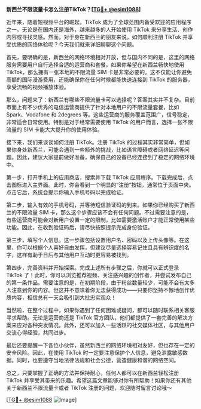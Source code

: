 **新西兰不限流量卡怎么注册TikTok？[[TG💪+ @esim1088](https://t.me/s/esim1088)]**

近年来，随着短视频平台的崛起，TikTok 成为了全球范围内备受欢迎的应用程序之一。无论是在国内还是海外，越来越多的人开始使用 TikTok 来分享生活、创作内容或寻找灵感。然而，对于身在新西兰的朋友来说，如何顺利注册 TikTok 并享受优质的网络体验呢？今天我们就来详细聊聊这个问题。

首先，要明确的是，新西兰的网络环境相对开放，但与国内不同的是，这里的网络服务需要用户自行选择合适的运营商和套餐。如果你希望在新西兰畅快地使用 TikTok，那么拥有一张本地的不限流量 SIM 卡是非常必要的。这不仅能让你避免高额的国际漫游费用，还能确保你在任何时候都能快速连接到 TikTok 的服务器，享受流畅的视频播放体验。

那么，问题来了：新西兰有哪些不限流量卡可以选择呢？答案其实并不复杂。目前市面上有不少优秀的电信运营商提供了针对本地用户的不限流量套餐，比如 Spark、Vodafone 和 2degrees 等。这些运营商的服务覆盖范围广，信号稳定，非常适合日常使用。特别是对于经常需要使用 TikTok 的用户而言，选择一张不限流量的 SIM 卡能大大提升你的使用体验。

接下来，我们来谈谈如何注册 TikTok。注册 TikTok 的过程其实非常简单，但如果你身处新西兰，可能会遇到一些额外的挑战，比如语言障碍或者网络延迟等问题。因此，建议大家提前做好准备，确保自己的设备已经连接到了稳定的网络环境中。

第一步，打开手机上的应用商店，搜索并下载 TikTok 应用程序。下载完成后，点击图标进入主界面。此时，你会看到一个明显的“注册”按钮，通常位于页面中央。点击它后，系统会提示你输入手机号码以完成验证。

第二步，输入有效的手机号码，并等待短信验证码的到来。如果你已经购买了新西兰的不限流量 SIM 卡，那么这个步骤应该不会有任何问题。不过需要注意的是，有些运营商可能会对新用户设置一定的限制，比如需要激活账户才能正常使用某些功能。因此，在收到验证码后，请尽快按照提示完成身份验证。

第三步，填写个人信息。这一步骤包括设置用户名、密码以及上传头像等。在这里，你可以根据个人喜好自由发挥，但建议尽量选择容易记住且具有辨识度的名字，这样有助于日后与其他用户互动时更容易被找到。

第四步，完善资料并开始探索。完成上述所有步骤之后，你就可以正式登录 TikTok 了！此时，你可以浏览推荐视频、关注感兴趣的创作者，并尝试发布自己的第一条作品。需要注意的是，在初期阶段，由于粉丝数量较少，可能不会有太多人注意到你的内容。但这并不意味着你无法获得成功——只要你坚持不懈地创作优质内容，相信总有一天会吸引到大批忠实观众！

当然啦，在整个过程中，如果你遇到了任何困难或疑问，都可以随时联系相关客服寻求帮助。无论是运营商还是 TikTok 官方团队，他们都提供了一套完善的解决方案来应对各种突发情况。此外，还可以加入一些活跃的社交媒体社区，与其他用户交流心得经验，共同进步。

最后还要提醒一下各位小伙伴，虽然新西兰的网络环境相对友好，但也存在一定的安全风险。因此，在使用 TikTok 时一定要注意保护个人信息，避免泄露敏感数据。同时，也要遵守当地法律法规和社会公德，营造健康和谐的网络空间。

总之，只要掌握了正确的方法并保持耐心，任何人都可以在新西兰轻松注册 TikTok 并享受其带来的乐趣。希望这篇文章能够对你有所帮助！如果你还有其他关于新西兰不限流量卡或者 TikTok 注册的问题，欢迎随时留言讨论哦～

[[TG💪+ @esim1088](https://t.me/s/esim1088) ![Image](https://i.postimg.cc/4NQfJmqS/Snipaste-2025-05-13-00-14-12.png)]